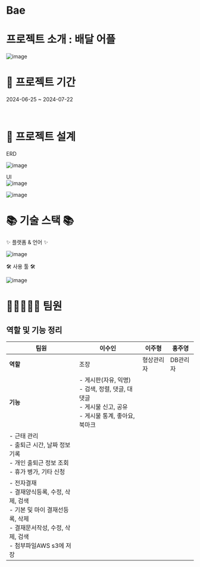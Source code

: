 





# Bae

 # 프로젝트 소개 : 배달 어플 

![image](https://github.com/user-attachments/assets/e6f5bd7d-bb66-4662-a373-d33266da2e7d)




 #  📅 프로젝트 기간
2024-06-25 ~ 2024-07-22





<br>

 # 🧱 프로젝트 설계

ERD

![image](https://github.com/user-attachments/assets/007b64dd-93e7-452b-bf75-c440f76a6012)

UI  
![image](https://github.com/user-attachments/assets/05985b3b-d3e5-42cb-a7f4-fda8b817040d)



![image](https://github.com/user-attachments/assets/9f34284b-1406-49df-a9ed-82eb67ac24be)







 # 📚 기술 스택 📚
✨ 플랫폼 & 언어 ✨

![image](https://github.com/user-attachments/assets/21e67bd2-b816-4b16-86bb-0cb5b83d1997)



   


🛠 사용 툴 🛠

![image](https://github.com/user-attachments/assets/2601a8c3-fe2e-42d6-bb59-bd1f366c410a)








 # 🚀👩‍🚀👨‍🚀 팀원

## 역할 및 기능 정리

| 팀원 | 이수인 | 이주형 | 홍주영 | 
| --- | --- | --- | --- 
| **역할** | 조장 | 형상관리자 | DB관리자 |
| **기능** | - 게시판(자유, 익명)<br>- 검색, 정렬, 댓글, 대댓글<br>- 게시물 신고, 공유<br>- 게시물 통계, 좋아요, 북마크 
| - 근태 관리<br>- 출퇴근 시간, 날짜 정보 기록<br>- 개인 출퇴근 정보 조회<br>- 휴가 병가, 기타 신청
| - 전자결재<br>- 결재양식등록, 수정, 삭제, 검색<br>- 기본 및 마이 결재선등록, 삭제<br>- 결재문서작성, 수정, 삭제, 검색 <br> - 첨부파일AWS s3에 저장




 

